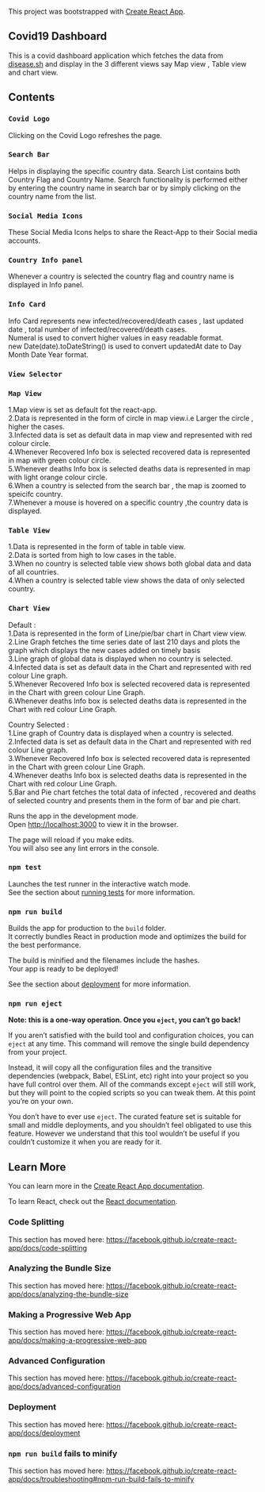 This project was bootstrapped with [Create React App](https://github.com/facebook/create-react-app).

## Covid19 Dashboard
This is a covid dashboard application which fetches the data from [disease.sh](https://disease.sh/docs/) and display in the 3 different views say Map view , Table view and chart view.

## Contents

### `Covid Logo`

Clicking on the Covid Logo refreshes the page.

### `Search Bar`

Helps in displaying the specific country data.
Search List contains both Country Flag and Country Name.
Search functionality is performed either by entering the country name in search bar or by simply clicking on the country name from the list.

### `Social Media Icons`

These Social Media Icons helps to share the React-App to their Social media accounts.

### `Country Info panel`

Whenever a country is selected the country flag and country name is displayed in Info panel.

### `Info Card`
Info Card represents new infected/recovered/death cases , last updated date , total number of infected/recovered/death cases.<br />
Numeral is used to convert higher values in easy readable format.<br/>
new Date(date).toDateString() is used to convert updatedAt date to Day Month Date Year format.<br/>

### `View Selector`

### `Map View`

1.Map view is set as default fot the react-app.<br />
2.Data is represented in the form of circle in map view.i.e Larger the circle , higher the cases.<br />
3.Infected data is set as default data in map view and represented with red colour circle.<br />
4.Whenever Recovered Info box is selected recovered data is represented in map with green colour circle.<br />
5.Whenever deaths Info box is selected deaths data is represented in map with light orange colour circle.<br />
6.When a country is selected from the search bar , the map is zoomed to speicifc country.<br />
7.Whenever a mouse is hovered on a specific country ,the country data is displayed.<br />


### `Table View`

1.Data is represented in the form of table in table view.<br />
2.Data is sorted from high to low cases in the table.<br />
3.When no country is selected table view shows both global data and data of all countries.<br />
4.When a country is selected table view shows the data of only selected country.<br />


### `Chart View`
Default :<br />
1.Data is represented in the form of Line/pie/bar chart in Chart view view.<br />
2.Line Graph fetches the time series date of last 210 days and plots the graph which displays the new cases added on timely basis<br/>
3.Line graph of global data is displayed when no country is selected.<br />
4.Infected data is set as default data in the Chart and represented with red colour Line graph.<br />
5.Whenever Recovered Info box is selected recovered data is represented in the Chart with green colour Line Graph.<br />
6.Whenever deaths Info box is selected deaths data is represented in the Chart with red colour Line Graph.<br />

Country Selected :<br />
1.Line graph of Country data is displayed when a country is selected.<br />
2.Infected data is set as default data in the Chart and represented with red colour Line graph.<br />
3.Whenever Recovered Info box is selected recovered data is represented in the Chart with green colour Line Graph.<br />
4.Whenever deaths Info box is selected deaths data is represented in the Chart with red colour Line Graph.<br />
5.Bar and Pie chart fetches the total data of infected , recovered and deaths of selected country and presents them in the form of bar and pie chart.<br />



Runs the app in the development mode.<br />
Open [http://localhost:3000](http://localhost:3000) to view it in the browser.

The page will reload if you make edits.<br />
You will also see any lint errors in the console.

### `npm test`

Launches the test runner in the interactive watch mode.<br />
See the section about [running tests](https://facebook.github.io/create-react-app/docs/running-tests) for more information.

### `npm run build`

Builds the app for production to the `build` folder.<br />
It correctly bundles React in production mode and optimizes the build for the best performance.

The build is minified and the filenames include the hashes.<br />
Your app is ready to be deployed!

See the section about [deployment](https://facebook.github.io/create-react-app/docs/deployment) for more information.

### `npm run eject`

**Note: this is a one-way operation. Once you `eject`, you can’t go back!**

If you aren’t satisfied with the build tool and configuration choices, you can `eject` at any time. This command will remove the single build dependency from your project.

Instead, it will copy all the configuration files and the transitive dependencies (webpack, Babel, ESLint, etc) right into your project so you have full control over them. All of the commands except `eject` will still work, but they will point to the copied scripts so you can tweak them. At this point you’re on your own.

You don’t have to ever use `eject`. The curated feature set is suitable for small and middle deployments, and you shouldn’t feel obligated to use this feature. However we understand that this tool wouldn’t be useful if you couldn’t customize it when you are ready for it.

## Learn More

You can learn more in the [Create React App documentation](https://facebook.github.io/create-react-app/docs/getting-started).

To learn React, check out the [React documentation](https://reactjs.org/).

### Code Splitting

This section has moved here: https://facebook.github.io/create-react-app/docs/code-splitting

### Analyzing the Bundle Size

This section has moved here: https://facebook.github.io/create-react-app/docs/analyzing-the-bundle-size

### Making a Progressive Web App

This section has moved here: https://facebook.github.io/create-react-app/docs/making-a-progressive-web-app

### Advanced Configuration

This section has moved here: https://facebook.github.io/create-react-app/docs/advanced-configuration

### Deployment

This section has moved here: https://facebook.github.io/create-react-app/docs/deployment

### `npm run build` fails to minify

This section has moved here: https://facebook.github.io/create-react-app/docs/troubleshooting#npm-run-build-fails-to-minify
